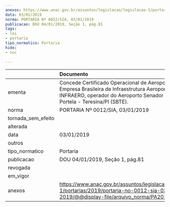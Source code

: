 ```yaml
---
anexos: https://www.anac.gov.br/assuntos/legislacao/legislacao-1/portarias/2019/portaria-no-0012-sia-03-01-2019/@@display-file/arquivo_norma/PA2019-0012.pdf
data: 03/01/2019
norma: PORTARIA Nº 0012/SIA, 03/01/2019
publicacao: DOU 04/01/2019, Seção 1, pág.81
tags:
- lei
- portaria
tipo_normatico: Portaria
hide: 
- toc 
 
---
```


|                    | Documento                                                                                                                                                                          |
|:-------------------|:-----------------------------------------------------------------------------------------------------------------------------------------------------------------------------------|
| ementa             | Concede Certificado Operacional de Aeroporto à Empresa Brasileira de Infraestrutura Aeroportuária - INFRAERO, operador do Aeroporto Senador Petrônio Portela - Teresina/PI (SBTE). |
| norma              | PORTARIA Nº 0012/SIA, 03/01/2019                                                                                                                                                   |
| tornada_sem_efeito |                                                                                                                                                                                    |
| alterada           |                                                                                                                                                                                    |
| data               | 03/01/2019                                                                                                                                                                         |
| outros             |                                                                                                                                                                                    |
| tipo_normatico     | Portaria                                                                                                                                                                           |
| publicacao         | DOU 04/01/2019, Seção 1, pág.81                                                                                                                                                    |
| revogada           |                                                                                                                                                                                    |
| em_vigor           |                                                                                                                                                                                    |
| anexos             | https://www.anac.gov.br/assuntos/legislacao/legislacao-1/portarias/2019/portaria-no-0012-sia-03-01-2019/@@display-file/arquivo_norma/PA2019-0012.pdf                               |